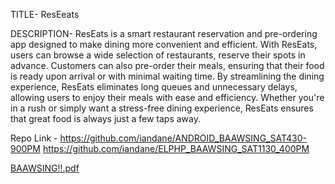 TITLE- ResEeats

DESCRIPTION-
  ResEats is a smart restaurant reservation and pre-ordering app designed to make dining more convenient and efficient. With ResEats, users can browse a wide selection of restaurants, reserve their spots in advance. Customers can also pre-order their meals, ensuring that their food is ready upon arrival or with minimal waiting time. By streamlining the dining experience, ResEats eliminates long queues and unnecessary delays, allowing users to enjoy their meals with ease and efficiency. Whether you're in a rush or simply want a stress-free dining experience, ResEats ensures that great food is always just a few taps away.

Repo Link - https://github.com/iandane/ANDROID_BAAWSING_SAT430-900PM
            https://github.com/iandane/ELPHP_BAAWSING_SAT1130_400PM

[BAAWSING!!.pdf](https://github.com/user-attachments/files/20126418/BAAWSING.pdf)
